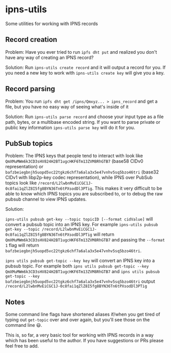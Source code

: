 # ipns-utils
Some utilities for working with IPNS records

## Record creation

Problem: Have you ever tried to run `ipfs dht put` and realized you don't have any way of creating an IPNS record?

Solution: Run `ipns-utils create record` and it will output a record for you.
If you need a new key to work with `ipns-utils create key` will give you a key.

## Record parsing

Problem: You run `ipfs dht get /ipns/Qmxyz... > ipns_record` and get a file, but you have no easy way of seeing what's inside of it

Solution: Run `ipns-utils parse record` and choose your input type as a file path, bytes, or a multibase encoded string.
If you want to parse private or public key information `ipns-utils parse key` will do it for you.

## PubSub topics

Problem: The IPNS keys that people tend to interact with look like `QmXMuMWm6k3CD3sHV824H2BT1ugcHKF6Tm13ZVM8RhGTB7` (base58 CIDv0 representation) or `bafzbeiegbnjh5uopd5vc22tgkz6chf7a6ala3x5e47vnhv5sq5bzo46tri` (base32 CIDv1 with libp2p-key codec representation), while IPNS over PubSub topics look like `/record/L2lwbnMvEiCGC1J-0c8fai1qZlZ8I5fg8BYN36Tn6tPXsodDl3PTig`. This makes it very difficult to be able to know which IPNS topics you are subscribed to, or to debug the raw pubsub channel to view IPNS updates.

Solution:

`ipns-utils pubsub get-key --topic topicID [--format cidValue]` will convert a pubsub topic into an IPNS key. For example `ipns-utils pubsub get-key --topic /record/L2lwbnMvEiCGC1J-0c8fai1qZlZ8I5fg8BYN36Tn6tPXsodDl3PTig` will return `QmXMuMWm6k3CD3sHV824H2BT1ugcHKF6Tm13ZVM8RhGTB7` and passing the `--format 1` flag will return `bafzbeiegbnjh5uopd5vc22tgkz6chf7a6ala3x5e47vnhv5sq5bzo46tri`.

`ipns utils pubsub get-topic --key key` will convert an IPNS key into a pubsub topic. For example both `ipns utils pubsub get-topic --key QmXMuMWm6k3CD3sHV824H2BT1ugcHKF6Tm13ZVM8RhGTB7` and `ipns utils pubsub get-topic --key bafzbeiegbnjh5uopd5vc22tgkz6chf7a6ala3x5e47vnhv5sq5bzo46tri` output `/record/L2lwbnMvEiCGC1J-0c8fai1qZlZ8I5fg8BYN36Tn6tPXsodDl3PTig`

## Notes

Some command line flags have shortened aliases if/when you get tired of typing out `get-topic` over and over again, but you'll see those on the command line 😃.

This is, so far, a very basic tool for working with IPNS records in a way which has been useful to the author. If you have suggestions or PRs please feel free to add.
